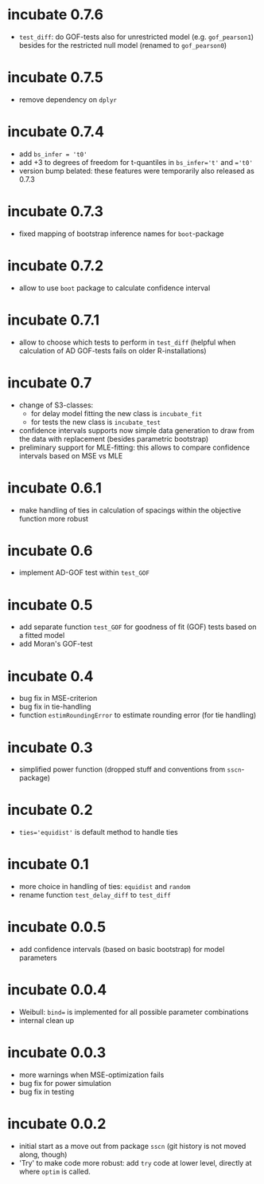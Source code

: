 
# incubate 0.7.6
* `test_diff`: do GOF-tests also for unrestricted model (e.g. `gof_pearson1`) besides for the restricted null model (renamed to `gof_pearson0`)

# incubate 0.7.5
* remove dependency on `dplyr`

# incubate 0.7.4
* add `bs_infer = 't0'` 
* add +3 to degrees of freedom for t-quantiles in `bs_infer='t'` and `='t0'`
* version bump belated: these features were temporarily also released as 0.7.3

# incubate 0.7.3
* fixed mapping of bootstrap inference names for `boot`-package

# incubate 0.7.2
* allow to use `boot` package to calculate confidence interval

# incubate 0.7.1
* allow to choose which tests to perform in `test_diff` (helpful when calculation of AD GOF-tests fails on older R-installations)

# incubate 0.7
* change of S3-classes:
    * for delay model fitting the new class is `incubate_fit`
    * for tests the new class is `incubate_test`
* confidence intervals supports now simple data generation to draw from the data with replacement (besides parametric bootstrap)
* preliminary support for MLE-fitting: this allows to compare confidence intervals based on MSE vs MLE

# incubate 0.6.1
* make handling of ties in calculation of spacings within the objective function more robust

# incubate 0.6
* implement AD-GOF test within `test_GOF`

# incubate 0.5
* add separate function `test_GOF` for goodness of fit (GOF) tests based on a fitted model
* add Moran's GOF-test

# incubate 0.4
* bug fix in MSE-criterion
* bug fix in tie-handling
* function `estimRoundingError` to estimate rounding error (for tie handling)

# incubate 0.3
* simplified power function (dropped stuff and conventions from `sscn`-package)

# incubate 0.2
* `ties='equidist'` is default method to handle ties
  
# incubate 0.1
* more choice in handling of ties: `equidist` and `random`
* rename function `test_delay_diff` to `test_diff` 

# incubate 0.0.5
* add confidence intervals (based on basic bootstrap) for model parameters

# incubate 0.0.4
* Weibull: `bind=` is implemented for all possible parameter combinations
* internal clean up

# incubate 0.0.3
* more warnings when MSE-optimization fails
* bug fix for power simulation
* bug fix in testing

# incubate 0.0.2
* initial start as a move out from package `sscn` (git history is not moved along, though)
* 'Try' to make code more robust: add `try` code at lower level, directly at where `optim` is called.

